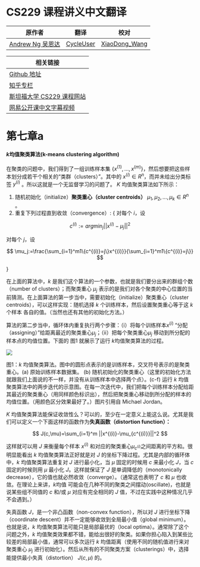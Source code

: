 # CS229 课程讲义中文翻译

| 原作者 | 翻译 | 校对 |
| --- | --- | --- |
| [Andrew Ng  吴恩达](http://www.andrewng.org/) | [CycleUser](https://www.zhihu.com/people/cycleuser/columns) | [XiaoDong_Wang](https://github.com/Dongzhixiao) |


|相关链接|
|---|
|[Github 地址](https://github.com/Kivy-CN/Stanford-CS-229-CN)|
|[知乎专栏](https://zhuanlan.zhihu.com/MachineLearn)|
|[斯坦福大学 CS229 课程网站](http://cs229.stanford.edu/)|
|[网易公开课中文字幕视频](http://open.163.com/movie/2008/1/M/C/M6SGF6VB4_M6SGHFBMC.html)|


# 第七章a

#### $k$均值聚类算法(k-means clustering algorithm)

在聚类的问题中，我们得到了一组训练样本集 $\{x^{(1)},...,x^{(m)}\}$，然后想要把这些样本划分成若干个相关的“类群（clusters）”。其中的 $x^{(i)}\in R^n$，而并未给出分类标签 $y^{(i)}$ 。所以这就是一个无监督学习的问题了。
$K$ 均值聚类算法如下所示：
1. 随机初始化（initialize）**聚类重心（cluster centroids）** $\mu_1, \mu_2,..., \mu_k\in R^n$ 。 
2. 重复下列过程直到收敛（convergence）: { 
对每个 $i$，设 

$$
c^{(i)}:=arg\min_j||x^{(i)}-\mu_j||^2
$$

对每个 $j$，设 

$$
\mu_j:=\frac{\sum_{i=1}^m1\{c^{(i)}=j\}x^{(i)}}{\sum_{i=1}^m1\{c^{(i)}=j\}}
$$

} 

在上面的算法中，$k$ 是我们这个算法的一个参数，也就是我们要分出来的群组个数（number of clusters）；而聚类重心 $\mu_j$ 表示的是我们对各个聚类的中心位置的当前猜测。在上面算法的第一步当中，需要初始化（initialize）聚类重心（cluster centroids），可以这样实现：随机选择 $k$ 个训练样本，然后设置聚类重心等于这 $k$ 个样本 各自的值。（当然也还有其他的初始化方法。） 

算法的第二步当中，循环体内重复执行两个步骤：（i）将每个训练样本$x^{(i)}$ “分配（assigning）”给距离最近的聚类重心$\mu_j$；（ii）把每个聚类重心$\mu_j$ 移动到所分配的样本点的均值位置。下面的 图1 就展示了运行 $k$均值聚类算法的过程。

![](https://raw.githubusercontent.com/Kivy-CN/Stanford-CS-229-CN/master/img/cs229note7af1.png)

图1：$k$ 均值聚类算法。图中的圆形点表示的是训练样本，交叉符号表示的是聚类重心。(a) 原始训练样本数据集。 (b) 随机初始化的聚类重心（这里的初始化方法就跟我们上面说的不一样，并没有从训练样本中选择两个点）。(c-f) 运行 $k$ 均值聚类算法中的两步迭代的示意图。在每一次迭代中，我们把每个训练样本分配给距其最近的聚类重心（用同样颜色标识出），然后把聚类重心移动到所分配的样本的均值位置。（用颜色区分效果最好了。）图片引用自 Michael Jordan。

$K$ 均值聚类算法能保证收敛性么？可以的，至少在一定意义上能这么说。尤其是我们可以定义一个下面这样的函数作为**失真函数（distortion function）：**

$$
J(c,\mu)=\sum_{i=1}^m ||x^{(i)}-\mu_{c^{(i)}}||^2
$$

这样就可以用 $J$ 来衡量每个样本 $x^{(i)}$ 和对应的聚类重心$\mu_{c^{(i)}}$之间距离的平方和。很明显能看出 $k$ 均值聚类算法正好就是对 $J$ 的坐标下降过程。尤其是内部的循环体中，$k$ 均值聚类算法重复对 $J$ 进行最小化，当 $\mu$ 固定的时候用 $c$ 来最小化 $J$，当 $c$ 固定的时候则用 $\mu$ 最小化 $J$。这样就保证了 $J$ 是单调降低的（monotonically decrease），它的值也就必然收敛（converge）。（通常这也表明了 $c$ 和 $\mu$ 也收敛。在理论上来讲，$k$均值 可能会在几种不同的聚类之间摆动(oscillate)，也就是说某些组不同值的 $c$ 和/或 $\mu$ 对应有完全相同的 $J$ 值，不过在实践中这种情况几乎不会遇到。）

失真函数 $J$，是一个非凸函数（non-convex function），所以对 $J$ 进行坐标下降（coordinate descent）并不一定能够收敛到全局最小值（global minimum）。也就是说，$k$ 均值聚类算法可能只是局部最优的（local optima）。通常除了这个问题之外，$k$ 均值聚类效果都不错，能给出很好的聚类。如果你担心陷入到某些比较差的局部最小值，通常可以多次运行 $k$ 均值距离（使用不同的随机值进行来对聚类重心 $\mu_j$ 进行初始化）。然后从所有的不同聚类方案（clusterings）中，选择能提供最小失真（distortion） $J(c,\mu)$ 的。
